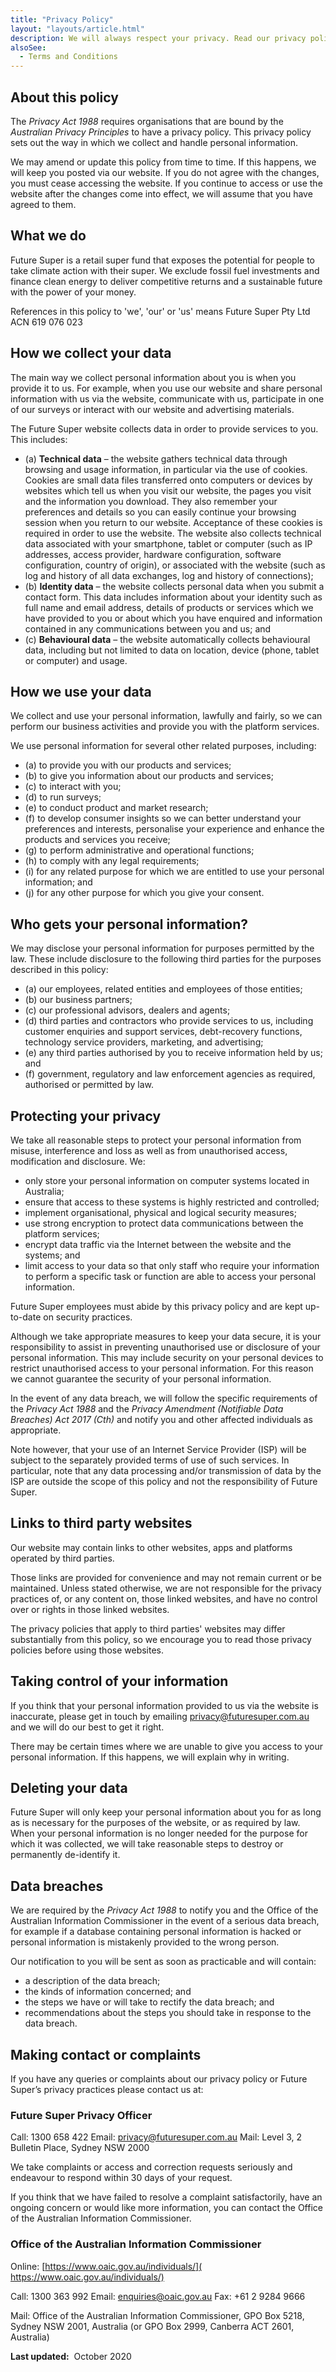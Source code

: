 ```yaml
---
title: "Privacy Policy"
layout: "layouts/article.html"
description: We will always respect your privacy. Read our privacy policy to find out more.
alsoSee:
  - Terms and Conditions
---
```


## About this policy

The _​Privacy Act 1988​_ requires organisations that are bound by the ​*Australian Privacy Principles*​ to have
a privacy policy. This privacy policy sets out the way in which we collect and handle personal information.

We may amend or update this policy from time to time. If this happens, we will keep you posted via our
website. If you do not agree with the changes, you must cease accessing the website. If you continue to
access or use the website after the changes come into effect, we will assume that you have agreed to
them.

## What we do

Future Super is a retail super fund that exposes the potential for people to take climate action with their
super. We exclude fossil fuel investments and finance clean energy to deliver competitive returns and a
sustainable future with the power of your money.

References in this policy to 'we', 'our' or 'us' means Future Super Pty Ltd ACN 619 076 023

## How we collect your data

The main way we collect personal information about you is when you provide it to us. For example, when
you use our website and share personal information with us via the website, communicate with us,
participate in one of our surveys or interact with our website and advertising materials.

The Future Super website collects data in order to provide services to you. This includes:

- (a) **Technical data** ​– the website gathers technical data through browsing and usage
  information, in particular via the use of cookies. Cookies are small data files transferred onto
  computers or devices by websites which tell us when you visit our website, the pages you
  visit and the information you download. They also remember your preferences and details so
  you can easily continue your browsing session when you return to our website. Acceptance
  of these cookies is required in order to use the website. The website also collects technical
  data associated with your smartphone, tablet or computer (such as IP addresses, access
  provider, hardware configuration, software configuration, country of origin), or associated
  with the website (such as log and history of all data exchanges, log and history of
  connections);
- (b) **Identity data** ​– the website collects personal data when you submit a contact form. This
  data includes information about your identity such as full name and email address, details of
  products or services which we have provided to you or about which you have enquired and
  information contained in any communications between you and us; and
- (c) ​**Behavioural data** ​– the website automatically collects behavioural data, including but not
  limited to data on location, device (phone, tablet or computer) and usage.

## How we use your data

We collect and use your personal information, lawfully and fairly, so we can perform our business
activities and provide you with the platform services.

We use personal information for several other related purposes, including:

- (a) to provide you with our products and services;
- (b) to give you information about our products and services;
- (c) to interact with you;
- (d) to run surveys;
- (e) to conduct product and market research;
- (f) to develop consumer insights so we can better understand your preferences and interests,
  personalise your experience and enhance the products and services you receive;
- (g) to perform administrative and operational functions;
- (h) to comply with any legal requirements;
- (i) for any related purpose for which we are entitled to use your personal information; and
- (j) for any other purpose for which you give your consent.

## Who gets your personal information?

We may disclose your personal information for purposes permitted by the law. These include disclosure
to the following third parties for the purposes described in this policy:

- (a) our employees, related entities and employees of those entities;
- (b) our business partners;
- (c) our professional advisors, dealers and agents;
- (d) third parties and contractors who provide services to us, including customer enquiries
  and support services, debt-recovery functions, technology service providers, marketing,
  and advertising;
- (e) any third parties authorised by you to receive information held by us; and
- (f) government, regulatory and law enforcement agencies as required, authorised or
  permitted by law.

## Protecting your privacy

We take all reasonable steps to protect your personal information from misuse, interference and loss as
well as from unauthorised access, modification and disclosure. We:

- only store your personal information on computer systems located in Australia;
- ensure that access to these systems is highly restricted and controlled;
- implement organisational, physical and logical security measures;
- use strong encryption to protect data communications between the platform services;
- encrypt data traffic via the Internet between the website and the systems; and
- limit access to your data so that only staff who require your information to perform a specific
  task or function are able to access your personal information.

Future Super employees must abide by this privacy policy and are kept up-to-date on security practices.

Although we take appropriate measures to keep your data secure, it is your responsibility to assist in
preventing unauthorised use or disclosure of your personal information. This may include security on
your personal devices to restrict unauthorised access to your personal information. For this reason we
cannot guarantee the security of your personal information.

In the event of any data breach, we will follow the specific requirements of the *​Privacy Act 1988*​ and the
_Privacy Amendment (Notifiable Data Breaches) Act 2017 (Cth)​_ and notify you and other affected
individuals as appropriate.

Note however, that your use of an Internet Service Provider (ISP) will be subject to the separately
provided terms of use of such services. In particular, note that any data processing and/or transmission
of data by the ISP are outside the scope of this policy and not the responsibility of Future Super.

## Links to third party websites

Our website may contain links to other websites, apps and platforms operated by third parties.

Those links are provided for convenience and may not remain current or be maintained. Unless stated
otherwise, we are not responsible for the privacy practices of, or any content on, those linked websites,
and have no control over or rights in those linked websites.

The privacy policies that apply to third parties' websites may differ substantially from this policy, so we
encourage you to read those privacy policies before using those websites.

## Taking control of your information

If you think that your personal information provided to us via the website is inaccurate, please get in
touch by emailing [privacy@futuresuper.com.au](mailto:privacy@futuresuper.com.au) and we will do our best to get it right.

There may be certain times where we are unable to give you access to your personal information. If this
happens, we will explain why in writing.

## Deleting your data

Future Super will only keep your personal information about you for as long as is necessary for the
purposes of the website, or as required by law. When your personal information is no longer needed for
the purpose for which it was collected, we will take reasonable steps to destroy or permanently
de-identify it.

## Data breaches

We are required by the *​Privacy Act 1988*​ to notify you and the Office of the Australian Information
Commissioner in the event of a serious data breach, for example if a database containing personal
information is hacked or personal information is mistakenly provided to the wrong person.

Our notification to you will be sent as soon as practicable and will contain:

- a description of the data breach;
- the kinds of information concerned; and
- the steps we have or will take to rectify the data breach; and
- recommendations about the steps you should take in response to the data breach.

## Making contact or complaints

If you have any queries or complaints about our privacy policy or Future Super’s privacy practices
please contact us at:

### Future Super Privacy Officer

Call: 1300 658 422
Email: [privacy@futuresuper.com.au](mailto:privacy@futuresuper.com.au)
Mail: Level 3, 2 Bulletin Place, Sydney NSW 2000

We take complaints or access and correction requests seriously and endeavour to respond within 30
days of your request.

If you think that we have failed to resolve a complaint satisfactorily, have an ongoing concern or would
like more information, you can contact the Office of the Australian Information Commissioner.

### Office of the Australian Information Commissioner

Online: ​[https://www.oaic.gov.au/individuals/](​https://www.oaic.gov.au/individuals/)

Call: 1300 363 992
Email: [enquiries@oaic.gov.au](mailto:enquiries@oaic.gov.au)
Fax: +61 2 9284 9666

Mail: Office of the Australian Information Commissioner, GPO Box 5218, Sydney NSW 2001, Australia (or
GPO Box 2999, Canberra ACT 2601, Australia)

**Last updated:** ​ October 2020
